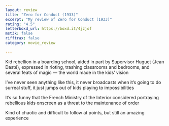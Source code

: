 ```yaml
---
layout: review
title: "Zero for Conduct (1933)"
excerpt: "My review of Zero for Conduct (1933)"
rating: "4.5"
letterboxd_url: https://boxd.it/4jzjof
mst3k: false
rifftrax: false
category: movie_review

---
```


Kid rebellion in a boarding school, aided in part by Supervisor Huguet (Jean Dasté), expressed in rioting, trashing classrooms and bedrooms, and several feats of magic — the world made in the kids’ vision

I’ve never seen anything like this, it never broadcasts when it’s going to do surreal stuff, it just jumps out of kids playing to impossibilities

It’s so funny that the French Ministry of the Interior considered portraying rebellious kids onscreen as a threat to the maintenance of order

Kind of chaotic and difficult to follow at points, but still an amazing experience